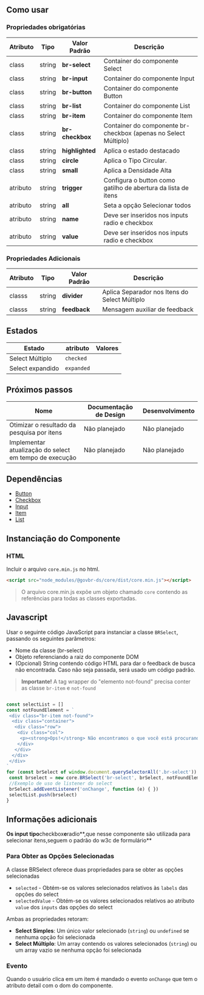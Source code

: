 
## Como usar

### Propriedades obrigatórias

| Atributo | Tipo     | Valor Padrão    | Descrição                                     |
| -------- | ---------| --------------- | --------------------------------------------- |
| class    |  string  | **br-select**     | Container do componente Select                |
| class    |  string  | **br-input**      | Container do componente Input                 |
| class    |  string  | **br-button**     | Container do componente Button                |
| class    |  string  | **br-list**       | Container do componente List                  |
| class    |  string  | **br-item**       | Container do componente Item                  |
| class    |  string  | **br-checkbox**   | Container do componente br-checkbox (apenas no Select Múltiplo) |
| class    |  string  | **highlighted**   |  Aplica o estado destacado                    |
| class    |  string  | **circle**        |  Aplica o Tipo Circular.                      |
| class    |  string  | **small**         |  Aplica a Densidade Alta                      |
| atributo |  string  | **trigger**       | Configura o button como gatilho de abertura da lista de itens   |
| atributo |  string  | **all**           | Seta a opção Selecionar todos                                   |
| atributo |  string  | **name**          | Deve ser inseridos nos inputs radio e checkbox                  |
| atributo |  string  | **value**         | Deve ser inseridos nos inputs radio e checkbox                  |

### Propriedades Adicionais

| Atributo | Tipo     | Valor Padrão    | Descrição                                     |
| -------- | -------- | --------------- | --------------------------------------------- |
|  classs  |  string  |  **divider**      | Aplica Separador nos Itens do Select Múltiplo |
|  classs  |  string  |  **feedback**     | Mensagem auxiliar de feedback                 |

## Estados

| Estado            | atributo   | Valores          |
| ----------------- | ---------- | ---------------- |
| Select Múltiplo   | `checked`  |                  |
| Select expandido  | `expanded` |                  |

## Próximos passos

| Nome                                                   | Documentação de Design | Desenvolvimento |
| ------------------------------------------------------ | ---------------------- | --------------- |
| Otimizar o resultado da pesquisa por itens             | Não planejado          | Não planejado   |
| Implementar atualização do select em tempo de execução | Não planejado          | Não planejado   |

## Dependências

-   [Button](/ds/components/button)
-   [Checkbox](/ds/components/checkbox)
-   [Input](/ds/components/input)
-   [Item](/ds/components/item)
-   [List](/ds/components/list)

## Instanciação do Componente

### HTML

Incluir o arquivo `core.min.js` no html.

```html
<script src="node_modules/@govbr-ds/core/dist/core.min.js"></script>
```

> O arquivo core.min.js expõe um objeto chamado `core` contendo as referências para todas as classes exportadas.

## Javascript

Usar o seguinte código JavaScript para instanciar a classe `BRSelect`, passando os seguintes parâmetros:

-   Nome da classe (br-select)
-   Objeto referenciando a raiz do componente DOM
-   (Opcional) String contendo código HTML para dar o feedback de busca não encontrada. Caso não seja passada, será usado um código padrão.

> **Importante!** A tag wrapper do "elemento not-found" precisa conter as classe `br-item` e `not-found`

```javascript

const selectList = []
const notFoundElement = `
 <div class="br-item not-found">
  <div class="container">
   <div class="row">
    <div class="col">
     <p><strong>Ops!</strong> Não encontramos o que você está procurando!</p>
    </div>
   </div>
  </div>
 </div>
`
for (const brSelect of window.document.querySelectorAll('.br-select')) {
 const brselect = new core.BRSelect('br-select', brSelect, notFoundElement)
 //Exemplo de uso de listener do select
 brSelect.addEventListener('onChange', function (e) { })
 selectList.push(brselect)
}
```

## Informações adicionais

**Os input tipo**checkbox**e**radio**,que nesse componente são utilizada para selecionar itens,seguem o padrão do w3c de formulário**

### Para Obter as Opções Selecionadas

A classe BRSelect oferece duas propriedades para se obter as opções selecionadas

-   `selected` - Obtém-se os valores selecionados relativos às `labels` das opções do select
-   `selectedValue` - Obtém-se os valores selecionados relativos ao atributo `value` dos `inputs` das opções do select

Ambas as propriedades retoram:

-   **Select Simples**: Um único valor selecionado (`string`) ou `undefined` se nenhuma opção foi selecionada
-   **Select Múltiplo**: Um array contendo os valores selecionados (`string`) ou um array vazio se nenhuma opção foi selecionada

### Evento

Quando o usuário clica em um item é mandado o evento `onChange` que tem o atributo detail com o dom do componente.
